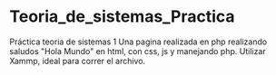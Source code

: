 # Teoria_de_sistemas_Practica
Práctica teoria de sistemas 1
Una pagina realizada en php realizando saludos "Hola Mundo" en html, con css, js y manejando php. Utilizar Xammp, ideal para correr el archivo.
